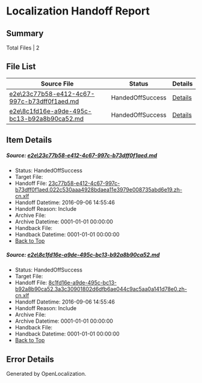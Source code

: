 # <a name='report-top'></a> Localization Handoff Report

## Summary
 Total Files | 2

## File List
 Source File | Status | Details 
 ----------- | ------ | ------- 
 [e2e\23c77b58-e412-4c67-997c-b73dff0f1aed.md](https://github.com/OpenLocalizationTestOrg/ol-test0/blob/0d8050f7f22ed63dd2cf11695a9b9a5ecf89a2f7/e2e/23c77b58-e412-4c67-997c-b73dff0f1aed.md) | HandedOffSuccess | [Details](#a9e69528843e15f5a42d0af51fda819e596981241)
 [e2e\8c1fd16e-a9de-495c-bc13-b92a8b90ca52.md](https://github.com/OpenLocalizationTestOrg/ol-test0/blob/0d8050f7f22ed63dd2cf11695a9b9a5ecf89a2f7/e2e/8c1fd16e-a9de-495c-bc13-b92a8b90ca52.md) | HandedOffSuccess | [Details](#2fc3e598e1e7f333472da1b87a99b1b3628ed9eb2)

## Item Details
##### <a name='a9e69528843e15f5a42d0af51fda819e596981241'></a> Source: [e2e\23c77b58-e412-4c67-997c-b73dff0f1aed.md](https://github.com/OpenLocalizationTestOrg/ol-test0/blob/0d8050f7f22ed63dd2cf11695a9b9a5ecf89a2f7/e2e/23c77b58-e412-4c67-997c-b73dff0f1aed.md)
* Status: HandedOffSuccess
* Target File: 
* Handoff File: [23c77b58-e412-4c67-997c-b73dff0f1aed.022c530aaa4928bdaea11e3979e008735abd6e19.zh-cn.xlf](https://github.com/OpenLocalizationTestOrg/ol-test0-handoff/blob/2ddf937c7faff725217c578c18fa0f467ffa0623/ol-handoff/OpenLocalizationTestOrg/ol-test0-zhcn/ci/high/23c77b58-e412-4c67-997c-b73dff0f1aed.022c530aaa4928bdaea11e3979e008735abd6e19.zh-cn.xlf)
* Handoff Datetime: 2016-09-06 14:55:46
* Handoff Reason: Include
* Archive File: 
* Archive Datetime: 0001-01-01 00:00:00
* Handback File: 
* Handback Datetime: 0001-01-01 00:00:00
* [Back to Top](#report-top)

##### <a name='2fc3e598e1e7f333472da1b87a99b1b3628ed9eb2'></a> Source: [e2e\8c1fd16e-a9de-495c-bc13-b92a8b90ca52.md](https://github.com/OpenLocalizationTestOrg/ol-test0/blob/0d8050f7f22ed63dd2cf11695a9b9a5ecf89a2f7/e2e/8c1fd16e-a9de-495c-bc13-b92a8b90ca52.md)
* Status: HandedOffSuccess
* Target File: 
* Handoff File: [8c1fd16e-a9de-495c-bc13-b92a8b90ca52.3a3c30901802d6dfb6ae044c9ac5aa0a141d78e0.zh-cn.xlf](https://github.com/OpenLocalizationTestOrg/ol-test0-handoff/blob/2ddf937c7faff725217c578c18fa0f467ffa0623/ol-handoff/OpenLocalizationTestOrg/ol-test0-zhcn/ci/high/8c1fd16e-a9de-495c-bc13-b92a8b90ca52.3a3c30901802d6dfb6ae044c9ac5aa0a141d78e0.zh-cn.xlf)
* Handoff Datetime: 2016-09-06 14:55:46
* Handoff Reason: Include
* Archive File: 
* Archive Datetime: 0001-01-01 00:00:00
* Handback File: 
* Handback Datetime: 0001-01-01 00:00:00
* [Back to Top](#report-top)


## Error Details

Generated by OpenLocalization.
